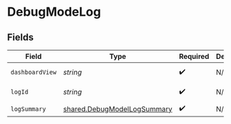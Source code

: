 # DebugModeLog


## Fields

| Field                                                                      | Type                                                                       | Required                                                                   | Description                                                                | Example                                                                    |
| -------------------------------------------------------------------------- | -------------------------------------------------------------------------- | -------------------------------------------------------------------------- | -------------------------------------------------------------------------- | -------------------------------------------------------------------------- |
| `dashboardView`                                                            | *string*                                                                   | :heavy_check_mark:                                                         | N/A                                                                        | https://app.merge.dev/logs/99433219-8017-4acd-bb3c-ceb23d663832            |
| `logId`                                                                    | *string*                                                                   | :heavy_check_mark:                                                         | N/A                                                                        | 99433219-8017-4acd-bb3c-ceb23d663832                                       |
| `logSummary`                                                               | [shared.DebugModelLogSummary](../../models/shared/debugmodellogsummary.md) | :heavy_check_mark:                                                         | N/A                                                                        |                                                                            |